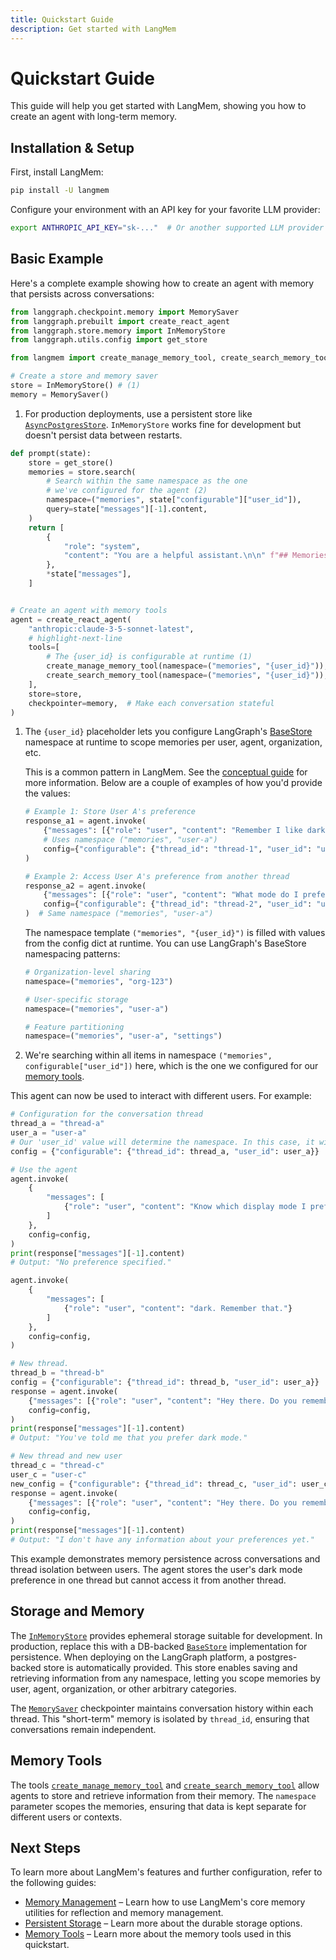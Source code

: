```yaml
---
title: Quickstart Guide
description: Get started with LangMem
---
```


# Quickstart Guide

This guide will help you get started with LangMem, showing you how to create an agent with long-term memory.

## Installation & Setup

First, install LangMem:

```bash
pip install -U langmem
```

Configure your environment with an API key for your favorite LLM provider:

```bash
export ANTHROPIC_API_KEY="sk-..."  # Or another supported LLM provider
```

## Basic Example

Here's a complete example showing how to create an agent with memory that persists across conversations:

``` python hl_lines="14-19 35-38"
from langgraph.checkpoint.memory import MemorySaver
from langgraph.prebuilt import create_react_agent
from langgraph.store.memory import InMemoryStore
from langgraph.utils.config import get_store

from langmem import create_manage_memory_tool, create_search_memory_tool

# Create a store and memory saver
store = InMemoryStore() # (1)
memory = MemorySaver()
```

1. For production deployments, use a persistent store like [`AsyncPostgresStore`](https://langchain-ai.github.io/langgraph/reference/store/#langgraph.store.postgres.AsyncPostgresStore). `InMemoryStore` works fine for development but doesn't persist data between restarts.

```python
def prompt(state):
    store = get_store()
    memories = store.search(
        # Search within the same namespace as the one
        # we've configured for the agent (2)
        namespace=("memories", state["configurable"]["user_id"]),
        query=state["messages"][-1].content,
    )
    return [
        {
            "role": "system",
            "content": "You are a helpful assistant.\n\n" f"## Memories\n\n{memories}",
        },
        *state["messages"],
    ]


# Create an agent with memory tools
agent = create_react_agent(
    "anthropic:claude-3-5-sonnet-latest",
    # highlight-next-line
    tools=[
        # The {user_id} is configurable at runtime (1)
        create_manage_memory_tool(namespace=("memories", "{user_id}")),
        create_search_memory_tool(namespace=("memories", "{user_id}")),
    ],
    store=store,
    checkpointer=memory,  # Make each conversation stateful
)
```

1.  The `{user_id}` placeholder lets you configure LangGraph's [BaseStore]() namespace at runtime to scope memories per user, agent, organization, etc.

    This is a common pattern in LangMem. See the  [conceptual guide](concepts/conceptual_guide.md#memory-namespaces) for more information. Below are a couple of examples of how you'd provide the values:

    ```python
    # Example 1: Store User A's preference
    response_a1 = agent.invoke(
        {"messages": [{"role": "user", "content": "Remember I like dark mode"}]},
        # Uses namespace ("memories", "user-a")
        config={"configurable": {"thread_id": "thread-1", "user_id": "user-a"}}
    )  
    
    # Example 2: Access User A's preference from another thread
    response_a2 = agent.invoke(
        {"messages": [{"role": "user", "content": "What mode do I prefer?"}]},
        config={"configurable": {"thread_id": "thread-2", "user_id": "user-a"}}
    )  # Same namespace ("memories", "user-a")
    ```
    
    The namespace template `("memories", "{user_id}")` is filled with values from the config dict at runtime. You can use LangGraph's BaseStore namespacing patterns:
    
    ```python
    # Organization-level sharing
    namespace=("memories", "org-123")
    
    # User-specific storage
    namespace=("memories", "user-a")
    
    # Feature partitioning
    namespace=("memories", "user-a", "settings")
    ```

2.  We're searching within all items in namespace `("memories", configurable["user_id"])` here, which is the one we configured for our [memory tools](guides/memory_tools.md).

This agent can now be used to interact with different users. For example:

```python
# Configuration for the conversation thread
thread_a = "thread-a"
user_a = "user-a"
# Our 'user_id' value will determine the namespace. In this case, it will be ("memories", "user-a").
config = {"configurable": {"thread_id": thread_a, "user_id": user_a}}

# Use the agent
agent.invoke(
    {
        "messages": [
            {"role": "user", "content": "Know which display mode I prefer?"}
        ]
    },
    config=config,
)
print(response["messages"][-1].content)
# Output: "No preference specified."

agent.invoke(
    {
        "messages": [
            {"role": "user", "content": "dark. Remember that."}
        ]
    },
    config=config,
)

# New thread.
thread_b = "thread-b"
config = {"configurable": {"thread_id": thread_b, "user_id": user_a}}
response = agent.invoke(
    {"messages": [{"role": "user", "content": "Hey there. Do you remember me? What are my preferences?"}]},
    config=config,
)
print(response["messages"][-1].content)
# Output: "You've told me that you prefer dark mode."

# New thread and new user
thread_c = "thread-c"
user_c = "user-c"
new_config = {"configurable": {"thread_id": thread_c, "user_id": user_c}}
response = agent.invoke(
    {"messages": [{"role": "user", "content": "Hey there. Do you remember me? What are my preferences?"}]},
    config=config,
)
print(response["messages"][-1].content)
# Output: "I don't have any information about your preferences yet."
```

This example demonstrates memory persistence across conversations and thread isolation between users. The agent stores the user's dark mode preference in one thread but cannot access it from another thread.

## Storage and Memory

The [`InMemoryStore`](https://langchain-ai.github.io/langgraph/reference/store/#langgraph.store.postgres.PostgresStore.asearch) provides ephemeral storage suitable for development. In production, replace this with a DB-backed [`BaseStore`](https://langchain-ai.github.io/langgraph/reference/stores/#basestore) implementation for persistence. When deploying on the LangGraph platform, a postgres-backed store is automatically provided. This store enables saving and retrieving information from any namespace, letting you scope memories by user, agent, organization, or other arbitrary categories.

The [`MemorySaver`](https://langchain-ai.github.io/langgraph/reference/checkpoints/) checkpointer maintains conversation history within each thread. This "short-term" memory is isolated by `thread_id`, ensuring that conversations remain independent.

## Memory Tools

The tools [`create_manage_memory_tool`](reference/tools.md#langmem.create_manage_memory_tool) and [`create_search_memory_tool`](reference/tools.md#langmem.create_search_memory_tool) allow agents to store and retrieve information from their memory. The `namespace` parameter scopes the memories, ensuring that data is kept separate for different users or contexts.

## Next Steps

To learn more about LangMem's features and further configuration, refer to the following guides:

- [Memory Management](guides/memory_tools.md) – Learn how to use LangMem's core memory utilities for reflection and memory management.
- [Persistent Storage](guides/memory_tools.md#storage) – Learn more about the durable storage options.
- [Memory Tools](guides/memory_tools.md) – Learn more about the memory tools used in this quickstart.
